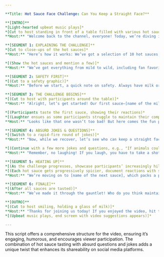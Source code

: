 ```yaml
---

**Title: Hot Sauce Face Challenge: Can You Keep a Straight Face?**

**[INTRO]**
*[Light-hearted upbeat music plays]*  
*[Cut to host standing in front of a table filled with various hot sauces]*  
**Host:** "Welcome back to the channel, everyone! Today, we’re diving into a spicy challenge that’s sure to get your taste buds tingling and your laughs rolling—the Hot Sauce Face Challenge! Can you keep a straight face while tasting some of the hottest sauces on the planet? Let’s find out!"

**[SEGMENT 1: EXPLAINING THE CHALLENGE]**
*[Cut to close-ups of the hot sauces]*  
**Host:** "Here’s how it works: We’ve got a selection of 10 hot sauces, each hotter than the last, and a series of absurd questions and jokes to keep things interesting. The goal? Taste each sauce and try not to react! Can you do it? No laughing, no grimacing—just pure poker face!"

*[(Show the hot sauces and mention a few)]*  
**Host:** "We’ve got everything from mild to wild, including fan favorites like the Torchbearer Zombie Apocalypse Ghost Chili Sauce and Angry Goat Pepper Co.'s Dreams of Calypso. Trust me, you won't want to miss these fiery flavors!"

**[SEGMENT 2: SAFETY FIRST]**
*[(Cut to a safety graphic)]*  
**Host:** "Before we start, a quick note on safety. Always have milk or yogurt handy to cool down your mouth if the heat becomes too intense. And please, if you have a low spice tolerance or any allergies, consider sitting this one out!"

**[SEGMENT 3: THE CHALLENGE BEGINS]**
*[(Cut to host with participants around the table)]*  
**Host:** "Alright, let’s get started! Our first sauce—[name of the mildest sauce]—is a warm-up. Let’s see if we can keep a straight face. Ready, set, taste!"

*[(Participants taste the first sauce, showing their reactions)*  
*[(Laughter ensues as some participants struggle to maintain their composure)]*  
**Host:** "Looks like that one wasn’t too bad! But here comes the fun part—let’s throw in a question! [Choose an absurd question, e.g., "If you could be any kitchen utensil, what would you be and why?"]"

**[SEGMENT 4: ABSURD JOKES & QUESTIONS]**
*[(Switch to a rapid-fire round of jokes)]*  
**Host:** "Now, while we recover, let’s see who can keep a straight face while I tell some dad jokes! Here’s one: Why don’t skeletons fight each other? They don’t have the guts!" *[Pause for laughter]*

*[(Continue with a few more jokes and questions, e.g., "If animals could talk, which one would be the rudest?")*  
**Host:** "Remember, no laughing! If you laugh, you have to take a shot of the next hottest sauce!"

**[SEGMENT 5: HEATING UP]**
*[(As the challenge progresses, showcase participants’ increasingly hilarious reactions)]*  
*[(Each hot sauce gets progressively spicier, document reactions with slow-motion effects)]*  
**Host:** "We’re moving on to [name of the next sauce], which packs a punch at [Scoville heat units]. Let’s see who can handle the heat!"

**[SEGMENT 6: FINALE]**
*[(After all sauces are tasted)]*  
**Host:** "We’ve made it through the gauntlet! Who do you think maintained the best poker face? Comment below with your favorite reactions! And remember, if you think you can handle the heat, challenge your friends to the Hot Sauce Face Challenge!"

**[OUTRO]**
*[(Cut to host smiling, holding a glass of milk)]*  
**Host:** "Thanks for joining us today! If you enjoyed the video, hit that like button and subscribe for more spicy content! Until next time, stay saucy!"  
*[(Upbeat music plays, end screen with video suggestions appears)]*

--- 
```


This script offers a comprehensive structure for the video, ensuring it’s engaging, humorous, and encourages viewer participation. The combination of hot sauce tasting with absurd questions and jokes adds a unique twist that enhances its shareability on social media platforms.